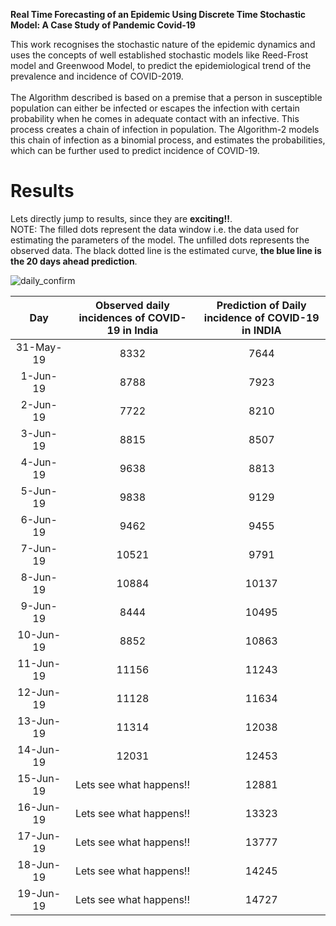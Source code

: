 **Real Time Forecasting of an Epidemic Using Discrete Time Stochastic Model: A Case Study of Pandemic Covid-19**

This work recognises the stochastic nature of the epidemic dynamics and uses the concepts of well established stochastic models like Reed-Frost model and Greenwood Model, to predict the epidemiological trend of the prevalence and incidence of COVID-2019. <br /><br />
The Algorithm described is based on a premise that a person in susceptible population can either be infected or escapes the infection with certain probability when he comes in adequate contact with an infective. This process creates a chain of infection in population. The
Algorithm-2 models this chain of infection as a binomial process, and estimates the probabilities, which can be further used to predict incidence of COVID-19.

# Results
Lets directly jump to results, since they are **exciting!!**. <br />
NOTE: The filled dots represent the data window i.e. the data used for estimating the parameters of the model. The unfilled dots represents the observed data. The black dotted line is the estimated curve, **the blue line is the 20 days ahead prediction**.

![daily_confirm](https://user-images.githubusercontent.com/65863581/84596351-cbffbf00-ae7a-11ea-84ab-7de7e7b51931.jpg)

|    Day    | Observed daily  <br />incidences of  COVID-19 in India | Prediction of  Daily <br />incidence  of COVID-19 in INDIA |
|:---------:|:------------------------------------------------:|:----------------------------------------------------:|
| 31-May-19 |                       8332                       |                         7644                         |
|  1-Jun-19 |                       8788                       |                         7923                         |
|  2-Jun-19 |                       7722                       |                         8210                         |
|  3-Jun-19 |                       8815                       |                         8507                         |
|  4-Jun-19 |                       9638                       |                         8813                         |
|  5-Jun-19 |                       9838                       |                         9129                         |
|  6-Jun-19 |                       9462                       |                         9455                         |
|  7-Jun-19 |                       10521                      |                         9791                         |
|  8-Jun-19 |                       10884                      |                         10137                        |
|  9-Jun-19 |                       8444                       |                         10495                        |
| 10-Jun-19 |                       8852                       |                         10863                        |
| 11-Jun-19 |                       11156                      |                         11243                        |
| 12-Jun-19 |                       11128                      |                         11634                        |
| 13-Jun-19 |                       11314                      |                         12038                        |
| 14-Jun-19 |                       12031                      |                         12453                        |
| 15-Jun-19 |               Lets see what happens!!            |                         12881                        |
| 16-Jun-19 |               Lets see what happens!!            |                         13323                        |
| 17-Jun-19 |               Lets see what happens!!            |                         13777                        |
| 18-Jun-19 |               Lets see what happens!!            |                         14245                        |
| 19-Jun-19 |               Lets see what happens!!            |                         14727                        |
